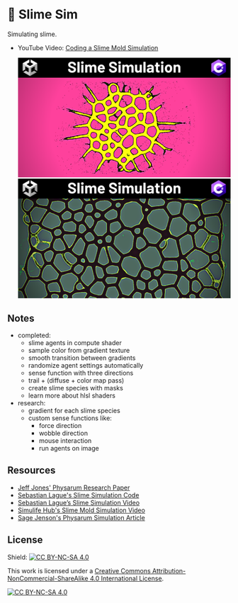 # 🐌 Slime Sim

Simulating slime.

- YouTube Video: [Coding a Slime Mold Simulation](https://www.youtube.com/watch?v=BKcxJlvqNWs)

  <img src="/_thumbnails/2.png">

  <img src="/_thumbnails/5.png">

## Notes

- completed:
  - slime agents in compute shader
  - sample color from gradient texture
  - smooth transition between gradients
  - randomize agent settings automatically
  - sense function with three directions
  - trail + (diffuse + color map pass)
  - create slime species with masks
  - learn more about hlsl shaders
- research:
  - gradient for each slime species
  - custom sense functions like:
    - force direction
    - wobble direction
    - mouse interaction
    - run agents on image

## Resources

- [Jeff Jones' Physarum Research Paper](https://uwe-repository.worktribe.com/output/980579)
- [Sebastian Lague's Slime Simulation Code](https://github.com/SebLague/Slime-Simulation)
- [Sebastian Lague’s Slime Simulation Video](https://www.youtube.com/watch?v=X-iSQQgOd1A)
- [Simulife Hub's Slime Mold Simulation Video](https://www.youtube.com/watch?v=qryINYcgO1s)
- [Sage Jenson's Physarum Simulation Article](https://cargocollective.com/sagejenson/physarum)

## License

Shield: [![CC BY-NC-SA 4.0][cc-by-nc-sa-shield]][cc-by-nc-sa]

This work is licensed under a
[Creative Commons Attribution-NonCommercial-ShareAlike 4.0 International License][cc-by-nc-sa].

[![CC BY-NC-SA 4.0][cc-by-nc-sa-image]][cc-by-nc-sa]

[cc-by-nc-sa]: http://creativecommons.org/licenses/by-nc-sa/4.0/
[cc-by-nc-sa-image]: https://licensebuttons.net/l/by-nc-sa/4.0/88x31.png
[cc-by-nc-sa-shield]: https://img.shields.io/badge/License-CC%20BY--NC--SA%204.0-lightgrey.svg
